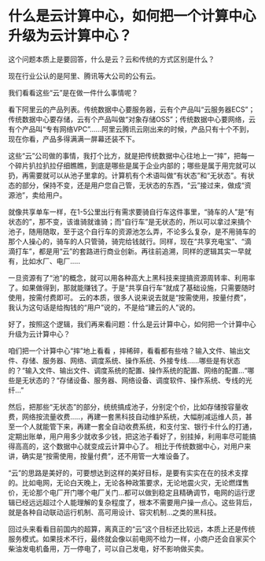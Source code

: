 # 什么是云计算中心，如何把一个计算中心升级为云计算中心？

这个问题本质上是要回答，什么是云？云和传统的方式区别是什么？

现在行业公认的是阿里、腾讯等大公司的公有云。

我们看看这些“云”是在做一件什么事情呢？

看下阿里云的产品列表。传统数据中心要服务器，云有个产品叫“云服务器ECS”；传统数据中心要存储，云有个产品叫做“对象存储OSS”；传统数据中心要网络，云有个产品叫“专有网络VPC”......阿里云腾讯云刚出来的时候，产品只有十个不到，现在你看，产品多得满满一屏幕还装不下。

这些“云”公司做的事情，我打个比方，就是把传统数据中心往地上一“摔”，把每一个碎片扒拉扒拉仔细瞧瞧，到底是哪些是属于企业内部的；哪些是属于用完就可以扔，再需要就可以从池子里拿的。计算机有个术语叫做“有状态”和“无状态”。有状态的部分，保持不变，还是用户您自己管，无状态的东西，“云”接过来，做成“资源池”，卖给用户。

就像共享单车一样，在1-5公里出行有需求要骑自行车这件事里，“骑车的人”是“有状态的”，那不变，该谁骑就谁骑；而“自行车”是无状态的，所以可以拿过来搞个池子，随用随取，至于这个自行车的资源池怎么弄，不论多么复杂，是不用骑车的那个人操心的，骑车的人只管骑，骑完给钱就行。同样，现在“共享充电宝”、“滴滴打车”，都是用“云”的套路进行商业创新。再往前追溯，同样的逻辑其实一早就有，比如水厂、电厂.....

一旦资源有了“池”的概念，就可以用各种高大上黑科技来提搞资源周转率、利用率了。如果做得到，那就能赚钱了。于是“共享自行车”就成了基础设施，只需要随时使用，按需付费即可。
云的本质，很多人说来说去就是“按需使用，按量付费”，我认为这句话是给掏钱的“用户”说的，不是给“建云的人”说的。

好了，按照这个逻辑，我们再来看问题：什么是云计算中心，如何把一个计算中心升级为云计算中心？

咱们把一个计算中心“摔”地上看看 ，摔稀碎，看看都有些啥？输入文件、输出文件、存储、服务器、网络、调度系统、操作系统、外接专线......哪些是有状态的？“输入文件、输出文件、调度系统的配置、操作系统的配置、网络的配置...“哪些是无状态的？“存储设备、服务器、网络设备、调度软件、操作系统、专线的光纤...”

然后，把那些“无状态”的部分，统统搞成池子，分别定个价，比如存储按容量收费，网络按流量收费.....，再建一套黑科技自动维护系统，大幅削减运维人员，甚至一个人就能管下来，再建一套全自动收费系统，和支付宝、银行卡什么的打通，定期出账单，用户用多少就收多少钱，把这池子看好了，别挂掉，利用率尽可能搞得高高的，这个数据中心就变成云计算中心了。   相比于传统数据中心，对用户来讲，确实是“按需使用，按量付费”，还不用管一大堆设备了。

“云”的思路是美好的，可要想达到这样的美好目标，是要有实实在在的技术支撑的。比如电网，无论白天晚上，无论各种政策要求，无论地震火灾，无论燃煤售价，无论那个电厂开门哪个电厂关门...都可以做到稳定且精确调节，电网的运行逻辑已经远远超过个人能理解的复杂程度了，根本不需要用户操一点心。这些背后，就是各种自动联动运行机制、高可用设计、容灾机制...之类的黑科技。

回过头来看看目前国内的超算，离真正的“云”这个目标还比较远，本质上还是传统服务模式。如果技术不行，最终就会像以前电网不给力一样，小商户还会自家买个柴油发电机备用，万一停电了，可以自己发电，好不影响做买卖。